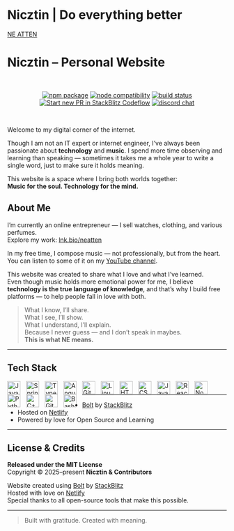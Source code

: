 # Nicztin | Do everything better
[NE ATTEN](https://www.patreon.com/Nicztin)
# Nicztin – Personal Website

<br/>
<p align="center">
  <a href="https://npmjs.com/package/vite"><img src="https://img.shields.io/npm/v/vite.svg" alt="npm package"></a>
  <a href="https://nodejs.org/en/about/previous-releases"><img src="https://img.shields.io/node/v/vite.svg" alt="node compatibility"></a>
  <a href="https://github.com/vitejs/vite/actions/workflows/ci.yml"><img src="https://github.com/vitejs/vite/actions/workflows/ci.yml/badge.svg?branch=main" alt="build status"></a>
  <a href="https://pr.new/vitejs/vite"><img src="https://developer.stackblitz.com/img/start_pr_dark_small.svg" alt="Start new PR in StackBlitz Codeflow"></a>
  <a href="https://chat.vite.dev"><img src="https://img.shields.io/badge/chat-discord-blue?style=flat&logo=discord" alt="discord chat"></a>
</p>
<br/>


Welcome to my digital corner of the internet.

Though I am not an IT expert or internet engineer, I’ve always been passionate about **technology** and **music**. I spend more time observing and learning than speaking — sometimes it takes me a whole year to write a single word, just to make sure it holds meaning.

This website is a space where I bring both worlds together:  
**Music for the soul. Technology for the mind.**

## About Me

I’m currently an online entrepreneur — I sell watches, clothing, and various perfumes.  
Explore my work: [lnk.bio/neatten](https://lnk.bio/neatten)

In my free time, I compose music — not professionally, but from the heart. You can listen to some of it on my [YouTube channel](https://youtube.com/@nicztinmusic).

This website was created to share what I love and what I’ve learned.  
Even though music holds more emotional power for me, I believe **technology is the true language of knowledge**, and that’s why I build free platforms — to help people fall in love with both.

> What I know, I’ll share.  
> What I see, I’ll show.  
> What I understand, I’ll explain.  
> Because I never guess — and I don’t speak in maybes.  
> **This is what NE means.**

---

## Tech Stack

<img align="left" alt="Java" width="30px" style="padding-right:10px;" src="https://cdn.jsdelivr.net/gh/devicons/devicon/icons/java/java-original.svg"/>
<img align="left" alt="Spring" width="30px" style="padding-right:10px;" src="https://cdn.jsdelivr.net/gh/devicons/devicon/icons/spring/spring-original.svg" />
<img align="left" alt="TypeScript" width="30px" style="padding-right:10px;" src="https://cdn.jsdelivr.net/gh/devicons/devicon/icons/typescript/typescript-plain.svg" />
<img align="left" alt="Angular" width="30px" style="padding-right:10px;" src="https://cdn.jsdelivr.net/gh/devicons/devicon/icons/angularjs/angularjs-plain.svg" />
<img align="left" alt="Git" width="30px" style="padding-right:10px;" src="https://cdn.jsdelivr.net/gh/devicons/devicon/icons/git/git-original.svg" />
<img align="left" alt="Linux" width="30px" style="padding-right:10px;" src="https://cdn.jsdelivr.net/gh/devicons/devicon/icons/linux/linux-original.svg" />
<img align="left" alt="HTML" width="30px" style="padding-right:10px;" src="https://cdn.jsdelivr.net/gh/devicons/devicon/icons/html5/html5-plain.svg" />
<img align="left" alt="CSS" width="30px" style="padding-right:10px;" src="https://cdn.jsdelivr.net/gh/devicons/devicon/icons/css3/css3-plain.svg" />
<img align="left" alt="JavaScript" width="30px" style="padding-right:10px;" src="https://cdn.jsdelivr.net/gh/devicons/devicon/icons/javascript/javascript-plain.svg" />
<img align="left" alt="React" width="30px" style="padding-right:10px;" src="https://cdn.jsdelivr.net/gh/devicons/devicon/icons/react/react-original.svg" />
<img align="left" alt="NodeJS" width="30px" style="padding-right:10px;" src="https://cdn.jsdelivr.net/gh/devicons/devicon/icons/nodejs/nodejs-original.svg" />
<img align="left" alt="Python" width="30px" style="padding-right:10px;" src="https://cdn.jsdelivr.net/gh/devicons/devicon/icons/python/python-plain.svg" />
<img align="left" alt="C++" width="30px" style="padding-right:10px;" src="https://cdn.jsdelivr.net/gh/devicons/devicon/icons/cplusplus/cplusplus-line.svg" />
<img align="left" alt="GitHub" width="30px" style="padding-right:10px;" src="https://cdn.jsdelivr.net/gh/devicons/devicon/icons/github/github-original.svg" />
<img align="left" alt="Bash" width="30px" style="padding-right:10px;" src="https://cdn.jsdelivr.net/gh/devicons/devicon/icons/bash/bash-original.svg" />
<br /> 

---

- [Bolt](https://bolt.new) by [StackBlitz](https://stackblitz.com)  
- Hosted on [Netlify](https://netlify.com)  
- Powered by love for Open Source and Learning

---

## License & Credits

**Released under the MIT License**  
Copyright © 2025–present **Nicztin & Contributors**

Website created using [Bolt](https://bolt.new) by [StackBlitz](https://stackblitz.com)  
Hosted with love on [Netlify](https://netlify.com)  
Special thanks to all open-source tools that make this possible.

---

> Built with gratitude. Created with meaning.
